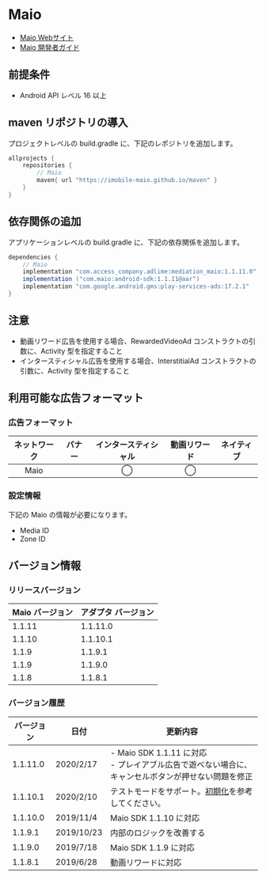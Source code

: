 # Maio
- [Maio Webサイト](https://maio.jp/)
- [Maio 開発者ガイド](https://github.com/imobile-maio)

## 前提条件
- Android API レベル 16 以上

## maven リポジトリの導入
プロジェクトレベルの build.gradle に、下記のレポジトリを追加します。

```java
allprojects {
    repositories {
        // Maio
        maven{ url "https://imobile-maio.github.io/maven" }
    }
}
```

## 依存関係の追加
アプリケーションレベルの build.gradle に、下記の依存関係を追加します。

```java
dependencies {
    // Maio
    implementation "com.access_company.adlime:mediation_maio:1.1.11.0"
    implementation ("com.maio:android-sdk:1.1.11@aar")
    implementation "com.google.android.gms:play-services-ads:17.2.1"
}
```

## 注意
- 動画リワード広告を使用する場合、RewardedVideoAd コンストラクトの引数に、Activity 型を指定すること
- インタースティシャル広告を使用する場合、InterstitialAd コンストラクトの引数に、Activity 型を指定すること

## 利用可能な広告フォーマット

### 広告フォーマット
|ネットワーク|バナー|インタースティシャル|動画リワード|ネイティブ|
|:------: |:---:|:----------:|:------:|:----:|
| Maio |     |  ◯         |   ◯    |    |


### 設定情報
下記の Maio の情報が必要になります。  
- Media ID  
- Zone ID  

## バージョン情報

### リリースバージョン
| Maio バージョン | アダプタ バージョン |
|:--------------|:-----------------|
| 1.1.11        | 1.1.11.0         |
| 1.1.10        | 1.1.10.1         |
| 1.1.9         | 1.1.9.1          |
| 1.1.9         | 1.1.9.0          |
| 1.1.8         | 1.1.8.1          |

### バージョン履歴
|  バージョン  | 日付        | 更新内容       |
|------------|-------------|---------------------|
| 1.1.11.0   | 2020/2/17   | - Maio SDK 1.1.11 に対応<br>- プレイアブル広告で遊べない場合に、キャンセルボタンが押せない問題を修正 |
| 1.1.10.1   | 2020/2/10   | テストモードをサポート。[初期化](./init.md)を参考してください。 |
| 1.1.10.0   | 2019/11/4   | Maio SDK 1.1.10 に対応|
| 1.1.9.1    | 2019/10/23  | 内部のロジックを改善する |
| 1.1.9.0    | 2019/7/18   | Maio SDK 1.1.9 に対応 |
| 1.1.8.1    | 2019/6/28   | 動画リワードに対応      |
